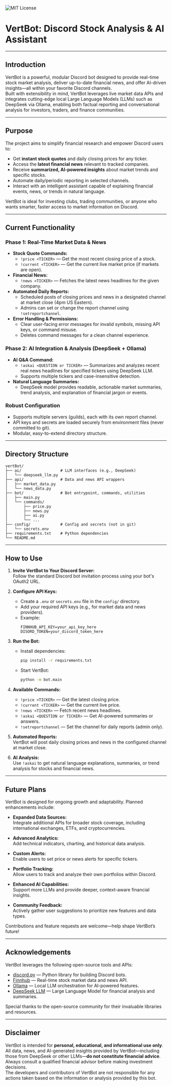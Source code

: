 ![MIT License](https://img.shields.io/badge/license-MIT-blue.svg)

# VertBot: Discord Stock Analysis & AI Assistant

---

## Introduction

VertBot is a powerful, modular Discord bot designed to provide real-time stock market analysis, deliver up-to-date financial news, and offer AI-driven insights—all within your favorite Discord channels.  
Built with extensibility in mind, VertBot leverages live market data APIs and integrates cutting-edge local Large Language Models (LLMs) such as DeepSeek via Ollama, enabling both factual reporting and conversational analysis for investors, traders, and finance communities.

---

## Purpose

The project aims to simplify financial research and empower Discord users to:

- Get **instant stock quotes** and daily closing prices for any ticker.
- Access the **latest financial news** relevant to tracked companies.
- Receive **summarized, AI-powered insights** about market trends and specific stocks.
- Automate daily/periodic reporting in selected channels.
- Interact with an intelligent assistant capable of explaining financial events, news, or trends in natural language.

VertBot is ideal for investing clubs, trading communities, or anyone who wants smarter, faster access to market information on Discord.

---

## Current Functionality

### Phase 1: Real-Time Market Data & News

- **Stock Quote Commands:**  
  - `!price <TICKER>` — Get the most recent closing price of a stock.
  - `!current <TICKER>` — Get the current live market price (if markets are open).
- **Financial News:**  
  - `!news <TICKER>` — Fetches the latest news headlines for the given company.
- **Automated Daily Reports:**  
  - Scheduled posts of closing prices and news in a designated channel at market close (4pm US Eastern).
  - Admins can set or change the report channel using `!setreportchannel`.
- **Error Handling & Permissions:**  
  - Clear user-facing error messages for invalid symbols, missing API keys, or command misuse.
  - Deletes command messages for a clean channel experience.

### Phase 2: AI Integration & Analysis (DeepSeek + Ollama)

- **AI Q&A Command:**  
  - `!askai <QUESTION or TICKER>` — Summarizes and analyzes recent real news headlines for specified tickers using DeepSeek LLM.
  - Supports multiple tickers and case-insensitive detection.
- **Natural Language Summaries:**  
  - DeepSeek model provides readable, actionable market summaries, trend analysis, and explanation of financial jargon or events.

### Robust Configuration

- Supports multiple servers (guilds), each with its own report channel.
- API keys and secrets are loaded securely from environment files (never committed to git).
- Modular, easy-to-extend directory structure.

---

## Directory Structure

```plaintext
vertBot/
├── ai/                 # LLM interfaces (e.g., DeepSeek)
│   └── deepseek_llm.py
├── api/                # Data and news API wrappers
│   ├── market_data.py
│   └── news_data.py
├── bot/                # Bot entrypoint, commands, utilities
│   ├── main.py
│   └── commands/
│       ├── price.py
│       ├── news.py
│       ├── ai.py
│       └── ...
├── config/             # Config and secrets (not in git)
│   └── secrets.env
├── requirements.txt    # Python dependencies
└── README.md

```
---

## How to Use

1. **Invite VertBot to Your Discord Server:**  
    Follow the standard Discord bot invitation process using your bot's OAuth2 URL.

2. **Configure API Keys:**  
    - Create a `.env` or `secrets.env` file in the `config/` directory.
    - Add your required API keys (e.g., for market data and news providers).  
    - Example:
      ```env
      FINNHUB_API_KEY=your_api_key_here
      DISORD_TOKEN=your_discord_token_here
      ```

3. **Run the Bot:**  
    - Install dependencies:  
      ```bash
      pip install -r requirements.txt
      ```
    - Start VertBot:  
      ```bash
      python -m bot.main
      ```

4. **Available Commands:**  
    - `!price <TICKER>` — Get the latest closing price.
    - `!current <TICKER>` — Get the current live price.
    - `!news <TICKER>` — Fetch recent news headlines.
    - `!askai <QUESTION or TICKER>` — Get AI-powered summaries or answers.
    - `!setreportchannel` — Set the channel for daily reports (admin only).

5. **Automated Reports:**  
    VertBot will post daily closing prices and news in the configured channel at market close.

6. **AI Analysis:**  
    Use `!askai` to get natural language explanations, summaries, or trend analysis for stocks and financial news.

---

## Future Plans

VertBot is designed for ongoing growth and adaptability. Planned enhancements include:

- **Expanded Data Sources:**  
    Integrate additional APIs for broader stock coverage, including international exchanges, ETFs, and cryptocurrencies.

- **Advanced Analytics:**  
    Add technical indicators, charting, and historical data analysis.

- **Custom Alerts:**  
    Enable users to set price or news alerts for specific tickers.

- **Portfolio Tracking:**  
    Allow users to track and analyze their own portfolios within Discord.

- **Enhanced AI Capabilities:**  
    Support more LLMs and provide deeper, context-aware financial insights.

- **Community Feedback:**  
    Actively gather user suggestions to prioritize new features and data types.

Contributions and feature requests are welcome—help shape VertBot’s future!

---

## Acknowledgements

VertBot leverages the following open-source tools and APIs:

- [discord.py](https://github.com/Rapptz/discord.py) — Python library for building Discord bots.
- [Finnhub](https://finnhub.io/) — Real-time stock market data and news API.
- [Ollama](https://ollama.com/) — Local LLM orchestration for AI-powered features.
- [DeepSeek LLM](https://github.com/deepseek-ai/DeepSeek-LLM) — Large Language Model for financial analysis and summaries.

Special thanks to the open-source community for their invaluable libraries and resources.

---

## Disclaimer

VertBot is intended for **personal, educational, and informational use only**.  
All data, news, and AI-generated insights provided by VertBot—including those from DeepSeek or other LLMs—**do not constitute financial advice**.  
Always consult a qualified financial advisor before making investment decisions.  
The developers and contributors of VertBot are not responsible for any actions taken based on the information or analysis provided by this bot.